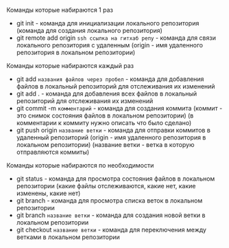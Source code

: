 Команды которые набираются 1 раз

- git init - команда для инициализации локального репозитория (команда для создания локального репозитория)
- git remote add origin `ssh ссылка на гитхаб репу` - команда для связи локального репозитория с удаленным (origin - имя удаленного репозитория в локальном репозитории)

Команды которые набираются каждый раз
- git add `названия файлов через пробел` - команда для добавления файлов в локальный репозиторий для отслеживания их изменений
- git add . - команда для добавления всех файлов в локальный репозиторий для отслеживания их изменений
- git commit -m `комментарий` - команда для создания коммита (коммит - это снимок состояния файлов в локальном репозитории) (в комментарии к коммиту нужно описать что было сделано)
- git push origin `название ветки` - команда для отправки коммитов в удаленный репозиторий (origin - имя удаленного репозитория в локальном репозитории) (название ветки - ветка в которую отправляются коммиты)

Команды которые набираются по необходимости
- git status - команда для просмотра состояния файлов в локальном репозитории (какие файлы отслеживаются, какие нет, какие изменены, какие нет)
- git branch - команда для просмотра списка веток в локальном репозитории
- git branch `название ветки` - команда для создания новой ветки в локальном репозитории
- git checkout `название ветки` - команда для переключения между ветками в локальном репозитории